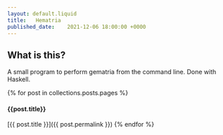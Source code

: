 ```yaml
---
layout: default.liquid
title:   Hematria
published_date:    2021-12-06 18:00:00 +0000
---
```

## What is this?

A small program to perform gematria from the command line. Done with Haskell.

{% for post in collections.posts.pages %}
#### {{post.title}}

[{{ post.title }}]({{ post.permalink }})
{% endfor %}
